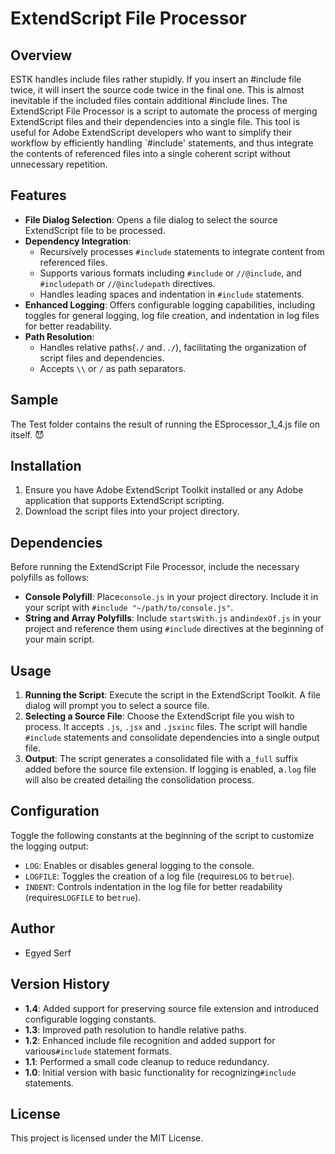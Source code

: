 # ExtendScript File Processor

## Overview

ESTK handles include files rather stupidly. If you insert an #include file twice, it will insert the source code twice in the final one. This is almost inevitable if the included files contain additional #include lines.
The ExtendScript File Processor is a script to automate the process of merging ExtendScript files and their dependencies into a single file. This tool is useful for Adobe ExtendScript developers who want to simplify their workflow by efficiently handling `#include' statements, and thus integrate the contents of referenced files into a single coherent script without unnecessary repetition.

## Features

- **File Dialog Selection**: Opens a file dialog to select the source ExtendScript file to be processed.
- **Dependency Integration**:  
  - Recursively processes `#include` statements to integrate content from referenced files.  
  - Supports various formats including `#include` or `//@include`, and `#includepath` or `//@includepath` directives.  
  - Handles leading spaces and indentation in `#include` statements.
- **Enhanced Logging**: Offers configurable logging capabilities, including toggles for general logging, log file creation, and indentation in log files for better readability.
- **Path Resolution**: 
  - Handles relative paths(`./` and`../`), facilitating the organization of script files and dependencies.  
  - Accepts `\\` or `/` as path separators.

## Sample

The Test folder contains the result of running the ESprocessor_1_4.js file on itself. 😈

## Installation

1. Ensure you have Adobe ExtendScript Toolkit installed or any Adobe application that supports ExtendScript scripting.
2. Download the script files into your project directory.

## Dependencies

Before running the ExtendScript File Processor, include the necessary polyfills as follows:

- **Console Polyfill**: Place`console.js` in your project directory.  Include it in your script with `#include "~/path/to/console.js"`.
- **String and Array Polyfills**: Include `startsWith.js` and`indexOf.js` in your project and reference them using `#include` directives at the beginning of your main script.

## Usage

1. **Running the Script**: Execute the script in the ExtendScript Toolkit. A file dialog will prompt you to select a source file.
2. **Selecting a Source File**: Choose the ExtendScript file you wish to process. It accepts `.js`, `.jsx` and `.jsxinc` files. The script will handle `#include` statements and consolidate dependencies into a single output file.
3. **Output**: The script generates a consolidated file with a`_full` suffix added before the source file extension. If logging is enabled, a`.log` file will also be created detailing the consolidation process.

## Configuration

Toggle the following constants at the beginning of the script to customize the logging output:

- `LOG`: Enables or disables general logging to the console.
- `LOGFILE`: Toggles the creation of a log file (requires`LOG` to be`true`).
- `INDENT`: Controls indentation in the log file for better readability (requires`LOGFILE` to be`true`).

## Author

- Egyed Serf

## Version History

- **1.4**: Added support for preserving source file extension and introduced configurable logging constants.
- **1.3**: Improved path resolution to handle relative paths.
- **1.2**: Enhanced include file recognition and added support for various`#include` statement formats.
- **1.1**: Performed a small code cleanup to reduce redundancy.
- **1.0**: Initial version with basic functionality for recognizing`#include` statements.

## License

This project is licensed under the MIT License.
